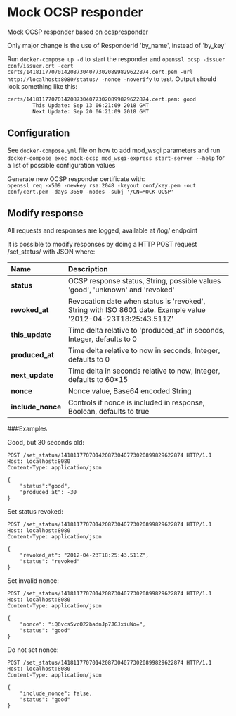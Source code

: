 # Mock OCSP responder

Mock OCSP responder based on [ocspresponder](https://pypi.org/project/ocspresponder/)

Only major change is the use of ResponderId 'by_name', instead of 'by_key'

Run `docker-compose up -d` to start the responder and 
`openssl ocsp -issuer conf/issuer.crt -cert certs/141811770701420873040773020899829622874.cert.pem -url http://localhost:8080/status/ -nonce -noverify` 
to test. Output should look something like this: 
````
certs/141811770701420873040773020899829622874.cert.pem: good
        This Update: Sep 13 06:21:09 2018 GMT
        Next Update: Sep 20 06:21:09 2018 GMT

````

## Configuration
See `docker-compose.yml` file on how to add mod_wsgi parameters and run 
`docker-compose exec mock-ocsp mod_wsgi-express start-server --help` for a list of possible configuration values

Generate new OCSP responder certificate with:    
`openssl req -x509 -newkey rsa:2048 -keyout conf/key.pem -out conf/cert.pem -days 3650 -nodes -subj '/CN=MOCK-OCSP'`

## Modify response
All requests and responses are logged, available at /log/ endpoint

It is possible to modify responses by doing a HTTP POST request /set_status/<certificate serial> with JSON where:

| **Name**        | **Description** |
| :---------------- | :---------- |
| **status** | OCSP response status, String, possible values 'good', 'unknown' and 'revoked' |
| **revoked_at** | Revocation date when status is 'revoked', String with ISO 8601 date. Example value '2012-04-23T18:25:43.511Z' |
| **this_update** | Time delta relative to 'produced_at' in seconds, Integer, defaults to 0 |
| **produced_at** | Time delta relative to now in seconds, Integer, defaults to 0 |
| **next_update** | Time delta in seconds relative to now, Integer, defaults to 60*15 |
| **nonce** | Nonce value, Base64 encoded String |
| **include_nonce** | Controls if nonce is included in response, Boolean, defaults to true |

###Examples

Good, but 30 seconds old:
````
POST /set_status/141811770701420873040773020899829622874 HTTP/1.1
Host: localhost:8080
Content-Type: application/json

{
    "status":"good",
    "produced_at": -30
}
````
Set status revoked:
````
POST /set_status/141811770701420873040773020899829622874 HTTP/1.1
Host: localhost:8080
Content-Type: application/json

{
    "revoked_at": "2012-04-23T18:25:43.511Z",
    "status": "revoked"
}
````
Set invalid nonce:
````
POST /set_status/141811770701420873040773020899829622874 HTTP/1.1
Host: localhost:8080
Content-Type: application/json

{
    "nonce": "iQ6vcsSvcO22badnJp7JGJxiuWo=",
    "status": "good"
}
````
Do not set nonce:
````
POST /set_status/141811770701420873040773020899829622874 HTTP/1.1
Host: localhost:8080
Content-Type: application/json

{
    "include_nonce": false,
    "status": "good"
}
````
